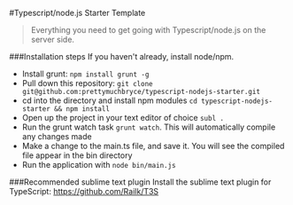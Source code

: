 #Typescript/node.js Starter Template
> Everything you need to get going with Typescript/node.js on the server side.


###Installation steps
If you haven't already, install node/npm.

* Install grunt: `npm install grunt -g`
* Pull down this repository: `git clone git@github.com:prettymuchbryce/typescript-nodejs-starter.git`
* cd into the directory and install npm modules `cd typescript-nodejs-starter && npm install`
* Open up the project in your text editor of choice `subl .`
* Run the grunt watch task `grunt watch`. This will automatically compile any changes made
* Make a change to the main.ts file, and save it. You will see the compiled file appear in the bin directory
* Run the application with `node bin/main.js`


###Recommended sublime text plugin
Install the sublime text plugin for TypeScript: https://github.com/Railk/T3S
